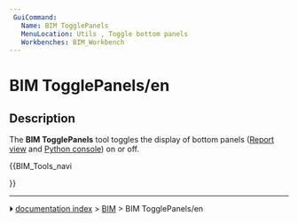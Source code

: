 ```yaml
---
 GuiCommand:
   Name: BIM TogglePanels
   MenuLocation: Utils , Toggle bottom panels
   Workbenches: BIM_Workbench
---
```


# BIM TogglePanels/en

## Description

The **BIM TogglePanels** tool toggles the display of bottom panels ([Report view](Report_view.md) and [Python console](Python_console.md)) on or off.





{{BIM_Tools_navi

}}



---
⏵ [documentation index](../README.md) > [BIM](BIM_Workbench.md) > BIM TogglePanels/en
